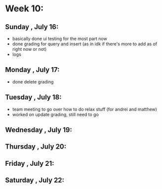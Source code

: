 # Week 10:
## Sunday , July 16:
- basically done ui testing for the most part now
- done grading for query and insert (as in idk if there's more to add as of right now or not)
- logs

## Monday , July 17:
- done delete grading

## Tuesday , July 18:
- team meeting to go over how to do relax stuff (for andrei and matthew)
- worked on update grading, still need to go

## Wednesday , July 19:

## Thursday , July 20:

## Friday , July 21:

## Saturday , July 22: